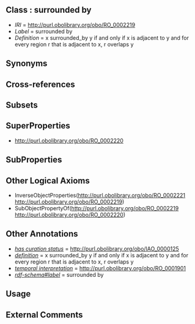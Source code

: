 
## Class : surrounded by

 * *IRI* = http://purl.obolibrary.org/obo/RO_0002219
 * *Label* = surrounded by
 * *Definition* = x surrounded_by y if and only if x is adjacent to y and for every region r that is adjacent to x, r overlaps y

## Synonyms


## Cross-references


## Subsets


## SuperProperties

 * <http://purl.obolibrary.org/obo/RO_0002220>

## SubProperties


## Other Logical Axioms

 * InverseObjectProperties(<http://purl.obolibrary.org/obo/RO_0002221> <http://purl.obolibrary.org/obo/RO_0002219>)
 * SubObjectPropertyOf(<http://purl.obolibrary.org/obo/RO_0002219> <http://purl.obolibrary.org/obo/RO_0002220>)

## Other Annotations

 * *[has curation status](../../IAO/14/IAO_0000114.md)* = http://purl.obolibrary.org/obo/IAO_0000125
 * *[definition](../../IAO/15/IAO_0000115.md)* = x surrounded_by y if and only if x is adjacent to y and for every region r that is adjacent to x, r overlaps y
 * *[temporal interpretation](../../RO/00/RO_0001900.md)* = http://purl.obolibrary.org/obo/RO_0001901
 * *[rdf-schema#label](../../el/rdf-schema#label.md)* = surrounded by

## Usage


## External Comments

